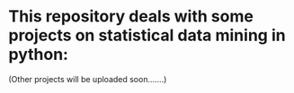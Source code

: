 # This repository deals with some projects on statistical data mining in python:
(Other projects  will be uploaded soon.......)

